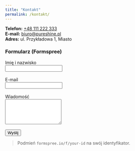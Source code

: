 ```yaml
---
title: "Kontakt"
permalink: /kontakt/
---
```


**Telefon:** [+48 111 222 333](tel:+48111222333)  
**E-mail:** [biuro@pureshine.pl](mailto:biuro@pureshine.pl)  
**Adres:** ul. Przykładowa 1, Miasto

### Formularz (Formspree)
<form action="https://formspree.io/f/your-id" method="POST">
  <label>Imię i nazwisko<br><input type="text" name="name" required></label><br><br>
  <label>E-mail<br><input type="email" name="email" required></label><br><br>
  <label>Wiadomość<br><textarea name="message" rows="5" required></textarea></label><br><br>
  <button type="submit" class="btn btn--primary">Wyślij</button>
</form>

> Podmień `formspree.io/f/your-id` na swój identyfikator.
